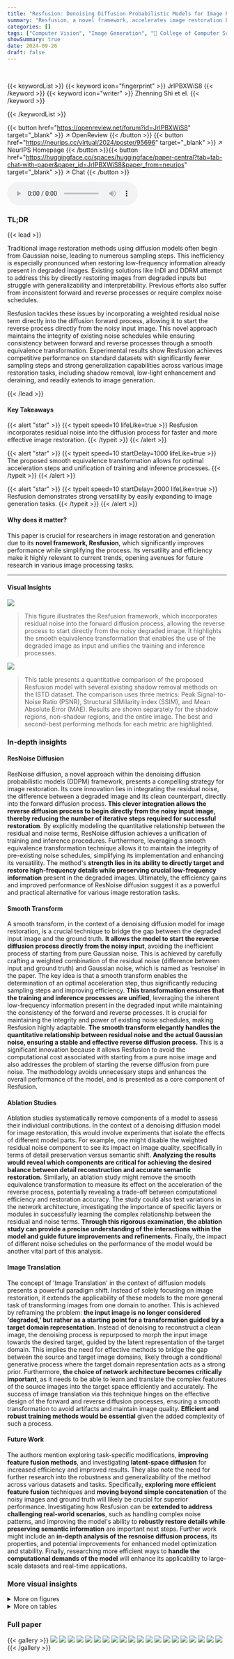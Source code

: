 ```yaml
---
title: "Resfusion: Denoising Diffusion Probabilistic Models for Image Restoration Based on Prior Residual Noise"
summary: "Resfusion, a novel framework, accelerates image restoration by integrating residual noise into the diffusion process, achieving superior results with fewer steps."
categories: []
tags: ["Computer Vision", "Image Generation", "🏢 College of Computer Science, Nankai University",]
showSummary: true
date: 2024-09-26
draft: false
---
```


<br>

{{< keywordList >}}
{{< keyword icon="fingerprint" >}} JrIPBXWiS8 {{< /keyword >}}
{{< keyword icon="writer" >}} Zhenning Shi et el. {{< /keyword >}}
 
{{< /keywordList >}}

{{< button href="https://openreview.net/forum?id=JrIPBXWiS8" target="_blank" >}}
↗ OpenReview
{{< /button >}}
{{< button href="https://neurips.cc/virtual/2024/poster/95696" target="_blank" >}}
↗ NeurIPS Homepage
{{< /button >}}{{< button href="https://huggingface.co/spaces/huggingface/paper-central?tab=tab-chat-with-paper&paper_id=JrIPBXWiS8&paper_from=neurips" target="_blank" >}}
↗ Chat
{{< /button >}}



<audio controls>
    <source src="https://ai-paper-reviewer.com/JrIPBXWiS8/podcast.wav" type="audio/wav">
    Your browser does not support the audio element.
</audio>


### TL;DR


{{< lead >}}

Traditional image restoration methods using diffusion models often begin from Gaussian noise, leading to numerous sampling steps.  This inefficiency is especially pronounced when restoring low-frequency information already present in degraded images. Existing solutions like InDI and DDRM attempt to address this by directly restoring images from degraded inputs but struggle with generalizability and interpretability.  Previous efforts also suffer from inconsistent forward and reverse processes or require complex noise schedules. 

Resfusion tackles these issues by incorporating a weighted residual noise term directly into the diffusion forward process, allowing it to start the reverse process directly from the noisy input image.  This novel approach maintains the integrity of existing noise schedules while ensuring consistency between forward and reverse processes through a smooth equivalence transformation. Experimental results show Resfusion achieves competitive performance on standard datasets with significantly fewer sampling steps and strong generalization capabilities across various image restoration tasks, including shadow removal, low-light enhancement and deraining, and readily extends to image generation.

{{< /lead >}}


#### Key Takeaways

{{< alert "star" >}}
{{< typeit speed=10 lifeLike=true >}} Resfusion incorporates residual noise into the diffusion process for faster and more effective image restoration. {{< /typeit >}}
{{< /alert >}}

{{< alert "star" >}}
{{< typeit speed=10 startDelay=1000 lifeLike=true >}} The proposed smooth equivalence transformation allows for optimal acceleration steps and unification of training and inference processes. {{< /typeit >}}
{{< /alert >}}

{{< alert "star" >}}
{{< typeit speed=10 startDelay=2000 lifeLike=true >}} Resfusion demonstrates strong versatility by easily expanding to image generation tasks. {{< /typeit >}}
{{< /alert >}}

#### Why does it matter?
This paper is crucial for researchers in image restoration and generation due to its **novel framework, Resfusion**, which significantly improves performance while simplifying the process.  Its versatility and efficiency make it highly relevant to current trends, opening avenues for future research in various image processing tasks.

------
#### Visual Insights



![](https://ai-paper-reviewer.com/JrIPBXWiS8/figures_1_1.jpg)

> This figure illustrates the Resfusion framework, which incorporates residual noise into the forward diffusion process, allowing the reverse process to start directly from the noisy degraded image. It highlights the smooth equivalence transformation that enables the use of the degraded image as input and unifies the training and inference processes.





![](https://ai-paper-reviewer.com/JrIPBXWiS8/tables_4_1.jpg)

> This table presents a quantitative comparison of the proposed Resfusion model with several existing shadow removal methods on the ISTD dataset.  The comparison uses three metrics: Peak Signal-to-Noise Ratio (PSNR), Structural SIMilarity index (SSIM), and Mean Absolute Error (MAE).  Results are shown separately for the shadow regions, non-shadow regions, and the entire image. The best and second-best performing methods for each metric are highlighted.





### In-depth insights


#### ResNoise Diffusion
ResNoise diffusion, a novel approach within the denoising diffusion probabilistic models (DDPM) framework, presents a compelling strategy for image restoration.  Its core innovation lies in integrating the residual noise, the difference between a degraded image and its clean counterpart, directly into the forward diffusion process.  **This clever integration allows the reverse diffusion process to begin directly from the noisy input image, thereby reducing the number of iterative steps required for successful restoration**.  By explicitly modeling the quantitative relationship between the residual and noise terms, ResNoise diffusion achieves a unification of training and inference procedures.  Furthermore, leveraging a smooth equivalence transformation technique allows it to maintain the integrity of pre-existing noise schedules, simplifying its implementation and enhancing its versatility. The method's **strength lies in its ability to directly target and restore high-frequency details while preserving crucial low-frequency information** present in the degraded images.  Ultimately, the efficiency gains and improved performance of ResNoise diffusion suggest it as a powerful and practical alternative for various image restoration tasks.

#### Smooth Transform
A smooth transform, in the context of a denoising diffusion model for image restoration, is a crucial technique to bridge the gap between the degraded input image and the ground truth.  **It allows the model to start the reverse diffusion process directly from the noisy input**, avoiding the inefficient process of starting from pure Gaussian noise. This is achieved by carefully crafting a weighted combination of the residual noise (difference between input and ground truth) and Gaussian noise, which is named as 'resnoise' in the paper.  The key idea is that a smooth transform enables the determination of an optimal acceleration step, thus significantly reducing sampling steps and improving efficiency. **This transformation ensures that the training and inference processes are unified**, leveraging the inherent low-frequency information present in the degraded input while maintaining the consistency of the forward and reverse processes. It is crucial for maintaining the integrity and power of existing noise schedules, making Resfusion highly adaptable.  **The smooth transform elegantly handles the quantitative relationship between residual noise and the actual Gaussian noise, ensuring a stable and effective reverse diffusion process.** This is a significant innovation because it allows Resfusion to avoid the computational cost associated with starting from a pure noise image and also addresses the problem of starting the reverse diffusion from pure noise.  The methodology avoids unnecessary steps and enhances the overall performance of the model, and is presented as a core component of Resfusion.

#### Ablation Studies
Ablation studies systematically remove components of a model to assess their individual contributions.  In the context of a denoising diffusion model for image restoration, this would involve experiments that isolate the effects of different model parts. For example, one might disable the weighted residual noise component to see its impact on image quality, specifically in terms of detail preservation versus semantic shift. **Analyzing the results would reveal which components are critical for achieving the desired balance between detail reconstruction and accurate semantic restoration.**  Similarly, an ablation study might remove the smooth equivalence transformation to measure its effect on the acceleration of the reverse process, potentially revealing a trade-off between computational efficiency and restoration accuracy.  The study could also test variations in the network architecture, investigating the importance of specific layers or modules in successfully learning the complex relationship between the residual and noise terms. **Through this rigorous examination, the ablation study can provide a precise understanding of the interactions within the model and guide future improvements and refinements.**  Finally, the impact of different noise schedules on the performance of the model would be another vital part of this analysis.

#### Image Translation
The concept of 'Image Translation' in the context of diffusion models presents a powerful paradigm shift.  Instead of solely focusing on image restoration, it extends the applicability of these models to the more general task of transforming images from one domain to another.  This is achieved by reframing the problem:  **the input image is no longer considered 'degraded,' but rather as a starting point for a transformation guided by a target domain representation.**  Instead of denoising to reconstruct a clean image, the denoising process is repurposed to morph the input image towards the desired target, guided by the latent representation of the target domain.  This implies the need for effective methods to bridge the gap between the source and target image domains, likely through a conditional generative process where the target domain representation acts as a strong prior.  Furthermore, **the choice of network architecture becomes critically important**, as it needs to be able to learn and translate the complex features of the source images into the target space efficiently and accurately.  The success of image translation via this technique hinges on the effective design of the forward and reverse diffusion processes, ensuring a smooth transformation to avoid artifacts and maintain image quality.  **Efficient and robust training methods would be essential** given the added complexity of such a process.

#### Future Work
The authors mention exploring task-specific modifications, **improving feature fusion methods**, and investigating **latent-space diffusion** for increased efficiency and improved results.  They also note the need for further research into the robustness and generalizability of the method across various datasets and tasks.  Specifically,  **exploring more efficient feature fusion** techniques and **moving beyond simple concatenation** of the noisy images and ground truth will likely be crucial for superior performance.  Investigating how Resfusion can be **extended to address challenging real-world scenarios**, such as handling complex noise patterns, and improving the model's ability to **robustly restore details while preserving semantic information** are important next steps. Further work might include an **in-depth analysis of the resnoise diffusion process**, its properties, and potential improvements for enhanced model optimization and stability. Finally, researching more efficient ways to **handle the computational demands of the model** will enhance its applicability to large-scale datasets and real-time applications.


### More visual insights

<details>
<summary>More on figures
</summary>


![](https://ai-paper-reviewer.com/JrIPBXWiS8/figures_3_1.jpg)

> This figure illustrates the core idea of Resfusion. It shows how the model bridges the gap between degraded images and ground truth by introducing a residual term into the forward diffusion process. The reverse process starts from the noisy degraded image and gradually approaches the ground truth by removing resnoise, a weighted sum of noise and residual terms.  The optimal acceleration step is determined through a smooth equivalence transformation, ensuring efficient sampling.


![](https://ai-paper-reviewer.com/JrIPBXWiS8/figures_4_1.jpg)

> This figure compares the results of several shadow removal methods on the ISTD dataset.  It shows the input image, the results from DSC (2019), DHAN (2020), DMTN (2023), and the proposed Resfusion method, along with the ground truth image.  The comparison highlights visual differences between the various methods in terms of shadow removal and overall image quality.  Red boxes show specific regions where differences are particularly noticeable.


![](https://ai-paper-reviewer.com/JrIPBXWiS8/figures_6_1.jpg)

> This figure demonstrates the individual contributions of noise and residual terms in the Resfusion model for low-light image enhancement. By selectively removing either noise or the residual component, or both, it illustrates that the noise term primarily recovers image details, while the residual term handles the semantic shift (transition from low-light to well-lit conditions). The combination of both (removing the resnoise) achieves both detail recovery and semantic correction.


![](https://ai-paper-reviewer.com/JrIPBXWiS8/figures_7_1.jpg)

> This figure illustrates the working principle of the Resfusion model. It shows how the model bridges the gap between degraded input images and ground truth by introducing a residual term and employing a resnoise diffusion reverse process. The figure highlights the relationship between the residual term, noise term and optimal acceleration step, demonstrating the key aspects of Resfusion.


![](https://ai-paper-reviewer.com/JrIPBXWiS8/figures_8_1.jpg)

> This figure compares the image generation quality of DDPM and Resfusion on the CIFAR-10 dataset using different numbers of sampling steps (10, 20, 50, and 100).  It visually demonstrates that Resfusion produces higher-quality images than DDPM at all sampling step counts, showcasing improved semantic generation and detail reconstruction.


![](https://ai-paper-reviewer.com/JrIPBXWiS8/figures_9_1.jpg)

> This figure visualizes the five sampling steps of the Resfusion model on the LOL web Test and Raindrop-B test datasets.  The blue arrow indicates the smooth equivalence transformation, while the red boxes highlight the resnoise-diffusion reverse process.  The figure showcases the model's ability to enhance low-light images and remove rain from images, using pre-trained models without needing ground truth data for the LOL dataset.


![](https://ai-paper-reviewer.com/JrIPBXWiS8/figures_16_1.jpg)

> This figure shows the results of image translation experiments using the Resfusion model.  Four different translation tasks are presented: Dog to Cat, Male to Cat, Male to Female, and Female to Male. For each task, multiple pairs of input and output images are shown, illustrating the model's ability to translate between different image domains.


![](https://ai-paper-reviewer.com/JrIPBXWiS8/figures_19_1.jpg)

> This figure demonstrates the effect of the Truncated Schedule on the error coefficient and the visual results. The left panel shows that the error coefficient decreases exponentially with T; when T is small, the error is not negligible. The right panel shows that the Truncated Schedule effectively removes the shadows which are left by the Original Schedule.


![](https://ai-paper-reviewer.com/JrIPBXWiS8/figures_19_2.jpg)

> This figure illustrates the working principle of the Resfusion model for image restoration.  It shows how Resfusion bridges the gap between the degraded input image and the ground truth by introducing a residual term and using a resnoise diffusion process.  The process is shown as a reverse diffusion from a weighted sum of the residual and noise terms (resnoise) toward the ground truth.  The optimal acceleration step is also determined graphically.


![](https://ai-paper-reviewer.com/JrIPBXWiS8/figures_20_1.jpg)

> This figure presents a visual comparison of shadow removal techniques applied to images from the ISTD dataset.  It shows the input image, results from several different methods (DSC (2019), DHAN (2020), DMTN (2023), and Resfusion (ours)), and the ground truth. The red boxes highlight areas where the differences between the methods are most apparent, allowing for a visual assessment of each technique's performance in shadow removal.


![](https://ai-paper-reviewer.com/JrIPBXWiS8/figures_21_1.jpg)

> This figure shows a visual comparison of shadow removal results from different methods on the ISTD dataset.  The figure displays the input image, results from DSC (2019), DHAN (2020), DMTN (2023), and the proposed Resfusion method, along with the ground truth. Each row represents a different image from the dataset, allowing a side-by-side comparison of each algorithm's performance in removing shadows while preserving image details. This visual comparison helps to assess the effectiveness of each method in removing shadows and maintaining image quality.


![](https://ai-paper-reviewer.com/JrIPBXWiS8/figures_21_2.jpg)

> This figure shows a visual comparison of image restoration results using different methods on the LOL and Raindrop datasets.  The images demonstrate the performance of each method in handling low-light conditions and rain streaks, highlighting the differences in detail preservation, color accuracy, and overall image quality.


![](https://ai-paper-reviewer.com/JrIPBXWiS8/figures_22_1.jpg)

> This figure shows a comparison of deraining results from different methods on the Raindrop dataset, highlighting failure cases.  The figure presents several image triplets, each consisting of the input rainy image, the results from AttentiveGAN (2018), RaindropAttn (2019), WeatherDiff (2023), and the proposed Resfusion method, alongside the ground truth images. The red boxes in the figure indicate specific regions where the different models exhibit failures in the deraining process, allowing a visual analysis of the strengths and weaknesses of each technique in challenging scenarios.


![](https://ai-paper-reviewer.com/JrIPBXWiS8/figures_22_2.jpg)

> This figure showcases a visual comparison of shadow removal results obtained using different methods on the ISTD dataset.  It highlights the differences in performance between various approaches, demonstrating how Resfusion compares to existing state-of-the-art methods (DSC, DHAN, DMTN) in removing shadows from images while preserving image quality and details.


![](https://ai-paper-reviewer.com/JrIPBXWiS8/figures_22_3.jpg)

> This figure compares the results of different deraining methods on the Raindrop dataset, showing the input image and the results obtained by AttentiveGAN, RaindropAttn, WeatherDiff, and Resfusion, along with the ground truth. It showcases the visual differences between the methods in terms of rain removal and detail preservation.


</details>




<details>
<summary>More on tables
</summary>


![](https://ai-paper-reviewer.com/JrIPBXWiS8/tables_5_1.jpg)
> This table presents a quantitative comparison of Resfusion's performance against other state-of-the-art shadow removal methods on the ISTD dataset.  The metrics used are PSNR, SSIM, and MAE, calculated for three image regions: shadow, non-shadow, and the entire image.  The table highlights the best and second-best results for each metric and region, demonstrating Resfusion's superior performance.

![](https://ai-paper-reviewer.com/JrIPBXWiS8/tables_7_1.jpg)
> This table presents a quantitative comparison of the performance of Resfusion using different prediction targets for the loss function on three image restoration datasets: ISTD, LOL, and Raindrop.  The results, measured in PSNR, SSIM, MAE, and LPIPS, show the impact of choosing different prediction targets (the ground truth image, the residual term, or the weighted sum of the residual and noise terms). The table highlights which choice leads to better performance on each dataset.

![](https://ai-paper-reviewer.com/JrIPBXWiS8/tables_8_1.jpg)
> This table presents a quantitative comparison of Resfusion against several other shadow removal methods on the ISTD dataset.  The metrics used are PSNR, SSIM, and MAE, calculated for the shadow region, non-shadow region, and the entire image.  The table highlights the best and second-best performing methods for each metric and region.

![](https://ai-paper-reviewer.com/JrIPBXWiS8/tables_17_1.jpg)
> This table details the hyperparameters used during the training of the Resfusion model for different image processing tasks. It includes information on the datasets used (ISTD, LOL, Raindrop, CIFAR-10, CelebA-HQ, and AFHQ-V2), batch size, image/patch size, the input image (x0), the number of sampling steps, learning rate, and training epochs for each task.  The settings are tailored to each specific task and dataset, reflecting the different requirements of each experiment.

![](https://ai-paper-reviewer.com/JrIPBXWiS8/tables_18_1.jpg)
> This table presents a quantitative comparison of Resfusion against other state-of-the-art shadow removal methods on the ISTD dataset.  The comparison is based on three metrics: Peak Signal-to-Noise Ratio (PSNR), Structural SIMilarity index (SSIM), and Mean Absolute Error (MAE).  The results are broken down into three regions: the shadow region, the non-shadow region, and the whole image.  The best and second-best results for each metric and region are highlighted.

![](https://ai-paper-reviewer.com/JrIPBXWiS8/tables_20_1.jpg)
> This table presents a quantitative comparison of Resfusion with other state-of-the-art shadow removal methods on the ISTD dataset.  The comparison is based on three metrics: Peak Signal-to-Noise Ratio (PSNR), Structural SIMilarity index (SSIM), and Mean Absolute Error (MAE).  Results are provided for three different image regions: shadow region (S), non-shadow region (NS), and the whole image (ALL).  The best and second-best results for each metric and region are highlighted.

</details>




### Full paper

{{< gallery >}}
<img src="https://ai-paper-reviewer.com/JrIPBXWiS8/1.png" class="grid-w50 md:grid-w33 xl:grid-w25" />
<img src="https://ai-paper-reviewer.com/JrIPBXWiS8/2.png" class="grid-w50 md:grid-w33 xl:grid-w25" />
<img src="https://ai-paper-reviewer.com/JrIPBXWiS8/3.png" class="grid-w50 md:grid-w33 xl:grid-w25" />
<img src="https://ai-paper-reviewer.com/JrIPBXWiS8/4.png" class="grid-w50 md:grid-w33 xl:grid-w25" />
<img src="https://ai-paper-reviewer.com/JrIPBXWiS8/5.png" class="grid-w50 md:grid-w33 xl:grid-w25" />
<img src="https://ai-paper-reviewer.com/JrIPBXWiS8/6.png" class="grid-w50 md:grid-w33 xl:grid-w25" />
<img src="https://ai-paper-reviewer.com/JrIPBXWiS8/7.png" class="grid-w50 md:grid-w33 xl:grid-w25" />
<img src="https://ai-paper-reviewer.com/JrIPBXWiS8/8.png" class="grid-w50 md:grid-w33 xl:grid-w25" />
<img src="https://ai-paper-reviewer.com/JrIPBXWiS8/9.png" class="grid-w50 md:grid-w33 xl:grid-w25" />
<img src="https://ai-paper-reviewer.com/JrIPBXWiS8/10.png" class="grid-w50 md:grid-w33 xl:grid-w25" />
<img src="https://ai-paper-reviewer.com/JrIPBXWiS8/11.png" class="grid-w50 md:grid-w33 xl:grid-w25" />
<img src="https://ai-paper-reviewer.com/JrIPBXWiS8/12.png" class="grid-w50 md:grid-w33 xl:grid-w25" />
<img src="https://ai-paper-reviewer.com/JrIPBXWiS8/13.png" class="grid-w50 md:grid-w33 xl:grid-w25" />
<img src="https://ai-paper-reviewer.com/JrIPBXWiS8/14.png" class="grid-w50 md:grid-w33 xl:grid-w25" />
<img src="https://ai-paper-reviewer.com/JrIPBXWiS8/15.png" class="grid-w50 md:grid-w33 xl:grid-w25" />
<img src="https://ai-paper-reviewer.com/JrIPBXWiS8/16.png" class="grid-w50 md:grid-w33 xl:grid-w25" />
<img src="https://ai-paper-reviewer.com/JrIPBXWiS8/17.png" class="grid-w50 md:grid-w33 xl:grid-w25" />
<img src="https://ai-paper-reviewer.com/JrIPBXWiS8/18.png" class="grid-w50 md:grid-w33 xl:grid-w25" />
<img src="https://ai-paper-reviewer.com/JrIPBXWiS8/19.png" class="grid-w50 md:grid-w33 xl:grid-w25" />
<img src="https://ai-paper-reviewer.com/JrIPBXWiS8/20.png" class="grid-w50 md:grid-w33 xl:grid-w25" />
{{< /gallery >}}